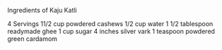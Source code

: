 
Ingredients of Kaju Katli

4 Servings
11/2 cup powdered cashews
1/2 cup water
1 1/2 tablespoon readymade ghee
1 cup sugar
4 inches silver vark
1 teaspoon powdered green cardamom
